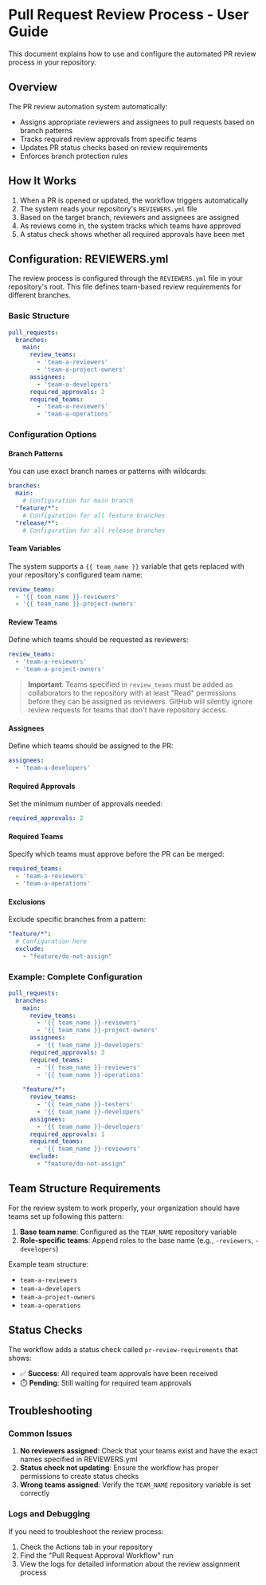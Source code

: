 # Pull Request Review Process - User Guide

This document explains how to use and configure the automated PR review process in your repository.

## Overview

The PR review automation system automatically:

- Assigns appropriate reviewers and assignees to pull requests based on branch patterns
- Tracks required review approvals from specific teams
- Updates PR status checks based on review requirements
- Enforces branch protection rules

## How It Works

1. When a PR is opened or updated, the workflow triggers automatically
2. The system reads your repository's `REVIEWERS.yml` file
3. Based on the target branch, reviewers and assignees are assigned
4. As reviews come in, the system tracks which teams have approved
5. A status check shows whether all required approvals have been met

## Configuration: REVIEWERS.yml

The review process is configured through the `REVIEWERS.yml` file in your repository's root. This file defines team-based review requirements for different branches.

### Basic Structure

```yaml
pull_requests:
  branches:
    main:
      review_teams:
        - 'team-a-reviewers'
        - 'team-a-project-owners'
      assignees:
        - 'team-a-developers'
      required_approvals: 2
      required_teams:
        - 'team-a-reviewers'
        - 'team-a-operations'
```

### Configuration Options

#### Branch Patterns

You can use exact branch names or patterns with wildcards:

```yaml
branches:
  main:
    # Configuration for main branch
  "feature/*":
    # Configuration for all feature branches
  "release/*":
    # Configuration for all release branches
```

#### Team Variables

The system supports a `{{ team_name }}` variable that gets replaced with your repository's configured team name:

```yaml
review_teams:
  - '{{ team_name }}-reviewers'
  - '{{ team_name }}-project-owners'
```

#### Review Teams

Define which teams should be requested as reviewers:

```yaml
review_teams:
  - 'team-a-reviewers'
  - 'team-a-project-owners'
```

> **Important**: Teams specified in `review_teams` must be added as collaborators to the repository with at least "Read" permissions before they can be assigned as reviewers. GitHub will silently ignore review requests for teams that don't have repository access.

#### Assignees

Define which teams should be assigned to the PR:

```yaml
assignees:
  - 'team-a-developers'
```

#### Required Approvals

Set the minimum number of approvals needed:

```yaml
required_approvals: 2
```

#### Required Teams

Specify which teams must approve before the PR can be merged:

```yaml
required_teams:
  - 'team-a-reviewers'
  - 'team-a-operations'
```

#### Exclusions

Exclude specific branches from a pattern:

```yaml
"feature/*":
  # Configuration here
  exclude:
    - "feature/do-not-assign"
```

### Example: Complete Configuration

```yaml
pull_requests:
  branches:
    main:
      review_teams:
        - '{{ team_name }}-reviewers'
        - '{{ team_name }}-project-owners'
      assignees:
        - '{{ team_name }}-developers'
      required_approvals: 2
      required_teams:
        - '{{ team_name }}-reviewers'
        - '{{ team_name }}-operations'
    
    "feature/*":
      review_teams:
        - '{{ team_name }}-testers'
        - '{{ team_name }}-developers'
      assignees:
        - '{{ team_name }}-developers'
      required_approvals: 1
      required_teams:
        - '{{ team_name }}-reviewers'
      exclude:
        - "feature/do-not-assign"
```

## Team Structure Requirements

For the review system to work properly, your organization should have teams set up following this pattern:

1. **Base team name**: Configured as the `TEAM_NAME` repository variable
2. **Role-specific teams**: Append roles to the base name (e.g., `-reviewers`, `-developers`)

Example team structure:
- `team-a-reviewers`
- `team-a-developers`
- `team-a-project-owners`
- `team-a-operations`

## Status Checks

The workflow adds a status check called `pr-review-requirements` that shows:
- ✅ **Success**: All required team approvals have been received
- ⏱️ **Pending**: Still waiting for required team approvals

## Troubleshooting

### Common Issues

1. **No reviewers assigned**: Check that your teams exist and have the exact names specified in REVIEWERS.yml
2. **Status check not updating**: Ensure the workflow has proper permissions to create status checks
3. **Wrong teams assigned**: Verify the `TEAM_NAME` repository variable is set correctly

### Logs and Debugging

If you need to troubleshoot the review process:

1. Check the Actions tab in your repository
2. Find the "Pull Request Approval Workflow" run
3. View the logs for detailed information about the review assignment process
